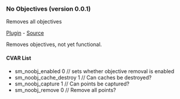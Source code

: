 ### No Objectives (version 0.0.1)
Removes all objectives

[Plugin](plugins/noobj.smx?raw=true) - [Source](scripting/noobj.sp)

Removes objectives, not yet functional.

#### CVAR List
 * sm_noobj_enabled  0 // sets whether objective removal is enabled
 * sm_noobj_cache_destroy  1 // Can caches be destroyed?
 * sm_noobj_capture  1 // Can points be captured?
 * sm_noobj_remove  0 // Remove all points?

